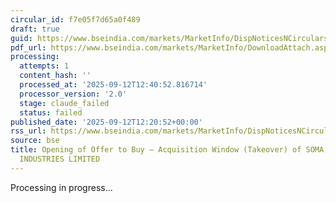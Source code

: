 ```yaml
---
circular_id: f7e05f7d65a0f489
draft: true
guid: https://www.bseindia.com/markets/MarketInfo/DispNoticesNCirculars.aspx?Noticeid={B96FB862-C50A-4216-8E44-634611718093}&noticeno=20250912-77&dt=09/12/2025&icount=77&totcount=84&flag=0
pdf_url: https://www.bseindia.com/markets/MarketInfo/DownloadAttach.aspx?id=20250912-77&attachedId=90ff0ab2-6e7c-4a20-9e2a-66b57a1555f5
processing:
  attempts: 1
  content_hash: ''
  processed_at: '2025-09-12T12:40:52.816714'
  processor_version: '2.0'
  stage: claude_failed
  status: failed
published_date: '2025-09-12T12:20:52+00:00'
rss_url: https://www.bseindia.com/markets/MarketInfo/DispNoticesNCirculars.aspx?Noticeid={B96FB862-C50A-4216-8E44-634611718093}&noticeno=20250912-77&dt=09/12/2025&icount=77&totcount=84&flag=0
source: bse
title: Opening of Offer to Buy – Acquisition Window (Takeover) of SOMA TEXTILES &
  INDUSTRIES LIMITED
---
```


Processing in progress...